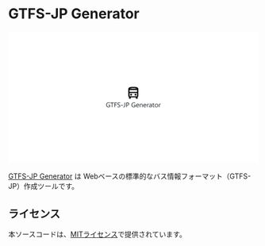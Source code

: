 # GTFS-JP Generator

![](./ogp.png)

[GTFS-JP Generator](https://terachan0117.github.io/gtfs-jp-generator/) は Webベースの標準的なバス情報フォーマット（GTFS-JP）作成ツールです。

## ライセンス
本ソースコードは、[MITライセンス](./LICENSE)で提供されています。